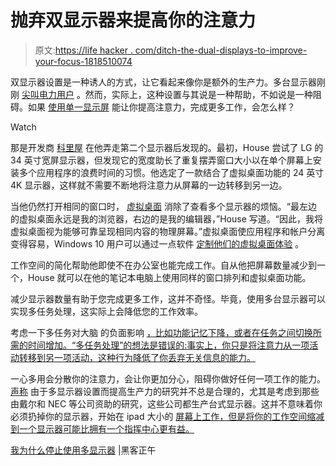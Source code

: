 # 抛弃双显示器来提高你的注意力

> 原文:[https://life hacker . com/ditch-the-dual-displays-to-improve-your-focus-1818510074](https://lifehacker.com/ditch-the-dual-displays-to-improve-your-focus-1818510074)

双显示器设置是一种诱人的方式，让它看起来像你是额外的生产力。多台显示器刚刚 [尖叫电力用户](http://www.theonion.com/article/coworker-with-two-computer-screens-not-fucking-aro-29151) 。然而，实际上，这种设置与其说是一种帮助，不如说是一种阻碍。如果 [使用单一显示屏](https://hackernoon.com/why-i-stopped-using-multiple-monitors-bfd87efa2e5b) 能让你提高注意力，完成更多工作，会怎么样？

Watch

那是开发商 [科里屋](https://hackernoon.com/why-i-stopped-using-multiple-monitors-bfd87efa2e5b) 在他弄走第二个显示器后发现的。最初，House 尝试了 LG 的 34 英寸宽屏显示器，但发现它的宽度助长了重复摆弄窗口大小以在单个屏幕上安装多个应用程序的浪费时间的习惯。他选定了一款结合了虚拟桌面功能的 24 英寸 4K 显示器，这样就不需要不断地将注意力从屏幕的一边转移到另一边。

当他仍然打开相同的窗口时， [虚拟桌面](https://lifehacker.com/give-your-virtual-windows-desktops-a-name-with-this-aut-1792167740) 消除了查看多个显示器的烦恼。“最左边的虚拟桌面永远是我的浏览器，右边的是我的编辑器，”House 写道。“因此，我将虚拟桌面视为能够可靠呈现相同内容的物理屏幕。”虚拟桌面使应用程序和帐户分离变得容易，Windows 10 用户可以通过一点软件 [定制他们的虚拟桌面体验](https://lifehacker.com/give-your-virtual-windows-desktops-a-name-with-this-aut-1792167740) 。

工作空间的简化帮助他即使不在办公室也能完成工作。自从他把屏幕数量减少到一个，House 就可以在他的笔记本电脑上使用同样的窗口排列和虚拟桌面功能。

减少显示器数量有助于您完成更多工作，这并不奇怪。毕竟，使用多台显示器可以实现多任务处理，这实际上会降低您的工作效率。

考虑一下多任务对大脑 的负面影响 [，比如功能记忆下降，或者在任务之间切换所需的时间增加。“多任务处理”的想法是错误的:事实上，你只是将注意力从一项活动转移到另一项活动，这种行为降低了你丢弃无关信息的能力。](https://lifehacker.com/what-multitasking-does-to-our-brains-5922453)

一心多用会分散你的注意力，会让你更加分心，阻碍你做好任何一项工作的能力。 [声称](https://lifehacker.com/is-the-multiple-monitor-productivity-boost-a-myth-5616859) 由于多显示器设置而提高生产力的研究并不总是合理的，尤其是考虑到那些由戴尔和 NEC 等公司资助的研究，这些公司都生产台式显示器。这并不意味着你必须扔掉你的显示器，开始在 ipad 大小的 [屏幕上工作，但是将你的工作空间缩减到一个显示器可能比拥有一个指挥中心更有益。](https://lifehacker.com/how-i-ditched-my-laptop-for-an-ipad-with-a-few-apps-and-1560205540)

[我为什么停止使用多显示器](https://hackernoon.com/why-i-stopped-using-multiple-monitors-bfd87efa2e5b) |黑客正午